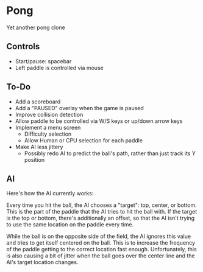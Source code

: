 # Pong
Yet another pong clone

## Controls

* Start/pause: spacebar
* Left paddle is controlled via mouse

## To-Do

* Add a scoreboard
* Add a "PAUSED" overlay when the game is paused
* Improve collision detection
* Allow paddle to be controlled via W/S keys or up/down arrow keys
* Implement a menu screen
  * Difficulty selection
  * Allow Human or CPU selection for each paddle
* Make AI less jittery
  * Possibly redo AI to predict the ball's path,
    rather than just track its Y position

## AI

Here's how the AI currently works:

Every time you hit the ball, the AI chooses a "target": top, center, or bottom.
This is the part of the paddle that the AI tries to hit the ball with.
If the target is the top or bottom, there's additionally an offset, so that
the AI isn't trying to use the same location on the paddle every time.

While the ball is on the opposite side of the field, the AI ignores this value
and tries to get itself centered on the ball. This is to increase the frequency of
the paddle getting to the correct location fast enough. Unfortunately, this is also
causing a bit of jitter when the ball goes over the center line and the AI's target
location changes.
